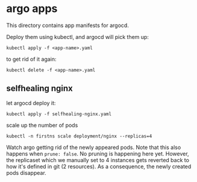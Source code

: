 # argo apps

This directory contains app manifests for argocd.

Deploy them using kubectl, and argocd will pick them up:

```
kubectl apply -f <app-name>.yaml
```

to get rid of it again:

```
kubectl delete -f <app-name>.yaml
```

## selfhealing nginx

let argocd deploy it:

```
kubectl apply -f selfhealing-nginx.yaml
```

scale up the number of pods

```
kubectl -n firstns scale deployment/nginx --replicas=4
```

Watch argo getting rid of the newly appeared pods. Note that this also happens when `prune: false`. No pruning
is happening here yet. However, the replicaset which we manually set to 4 instances gets reverted back to how it's
defined in git (2 resources). As a consequence, the newly created pods disappear.




